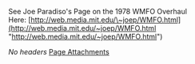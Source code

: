 See Joe Paradiso's Page on the 1978 WMFO Overhaul Here: [http://web.media.mit.edu/\~joep/WMFO.html](http://web.media.mit.edu/~joep/WMFO.html "http://web.media.mit.edu/~joep/WMFO.html")

*No headers*
[Page Attachments](https://wiki-files.wmfo.org/About_WMFO/Tech_Archives)
